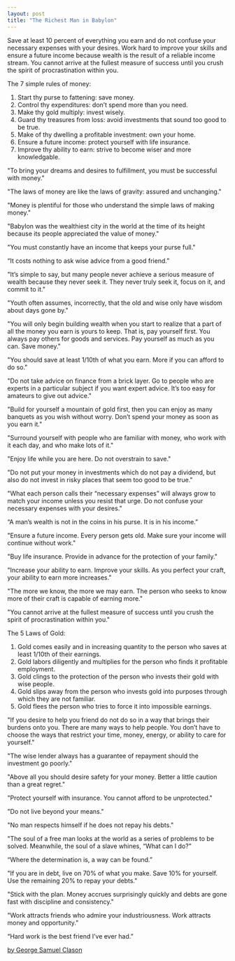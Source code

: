 ```yaml
---
layout: post
title: "The Richest Man in Babylon"
---
```


Save at least 10 percent of everything you earn and do not confuse your necessary expenses with your desires. Work hard to improve your skills and ensure a future income because wealth is the result of a reliable income stream. You cannot arrive at the fullest measure of success until you crush the spirit of procrastination within you.

The 7 simple rules of money: 
1. Start thy purse to fattening: save money. 
2. Control thy expenditures: don’t spend more than you need. 
3. Make thy gold multiply: invest wisely. 
4. Guard thy treasures from loss: avoid investments that sound too good to be true. 
5. Make of thy dwelling a profitable investment: own your home. 
6. Ensure a future income: protect yourself with life insurance. 
7. Improve thy ability to earn: strive to become wiser and more knowledgable.

"To bring your dreams and desires to fulfillment, you must be successful with money."

"The laws of money are like the laws of gravity: assured and unchanging."

"Money is plentiful for those who understand the simple laws of making money."

"Babylon was the wealthiest city in the world at the time of its height because its people appreciated the value of money."

"You must constantly have an income that keeps your purse full."

“It costs nothing to ask wise advice from a good friend.”

"It’s simple to say, but many people never achieve a serious measure of wealth because they never seek it. They never truly seek it, focus on it, and commit to it."

"Youth often assumes, incorrectly, that the old and wise only have wisdom about days gone by."

"You will only begin building wealth when you start to realize that a part of all the money you earn is yours to keep. That is, pay yourself first. You always pay others for goods and services. Pay yourself as much as you can. Save money."

"You should save at least 1/10th of what you earn. More if you can afford to do so."

"Do not take advice on finance from a brick layer. Go to people who are experts in a particular subject if you want expert advice. It’s too easy for amateurs to give out advice."

"Build for yourself a mountain of gold first, then you can enjoy as many banquets as you wish without worry. Don’t spend your money as soon as you earn it."

"Surround yourself with people who are familiar with money, who work with it each day, and who make lots of it."

"Enjoy life while you are here. Do not overstrain to save."

"Do not put your money in investments which do not pay a dividend, but also do not invest in risky places that seem too good to be true."

"What each person calls their “necessary expenses” will always grow to match your income unless you resist that urge. Do not confuse your necessary expenses with your desires."

“A man’s wealth is not in the coins in his purse. It is in his income.”

"Ensure a future income. Every person gets old. Make sure your income will continue without work."

"Buy life insurance. Provide in advance for the protection of your family."

"Increase your ability to earn. Improve your skills. As you perfect your craft, your ability to earn more increases."

"The more we know, the more we may earn. The person who seeks to know more of their craft is capable of earning more."

"You cannot arrive at the fullest measure of success until you crush the spirit of procrastination within you."

The 5 Laws of Gold: 
1. Gold comes easily and in increasing quantity to the person who saves at least 1/10th of their earnings. 
2. Gold labors diligently and multiplies for the person who finds it profitable employment. 
3. Gold clings to the protection of the person who invests their gold with wise people. 
4. Gold slips away from the person who invests gold into purposes through which they are not familiar. 
5. Gold flees the person who tries to force it into impossible earnings.

"If you desire to help you friend do not do so in a way that brings their burdens onto you. There are many ways to help people. You don’t have to choose the ways that restrict your time, money, energy, or ability to care for yourself."

"The wise lender always has a guarantee of repayment should the investment go poorly."

"Above all you should desire safety for your money. Better a little caution than a great regret."

"Protect yourself with insurance. You cannot afford to be unprotected."

"Do not live beyond your means."

"No man respects himself if he does not repay his debts."

"The soul of a free man looks at the world as a series of problems to be solved. Meanwhile, the soul of a slave whines, “What can I do?”

“Where the determination is, a way can be found.”

"If you are in debt, live on 70% of what you make. Save 10% for yourself. Use the remaining 20% to repay your debts."

"Stick with the plan. Money accrues surprisingly quickly and debts are gone fast with discipline and consistency."

"Work attracts friends who admire your industriousness. Work attracts money and opportunity."

“Hard work is the best friend I’ve ever had.”

[by George Samuel Clason](https://www.goodreads.com/book/show/1052.The_Richest_Man_in_Babylon)
